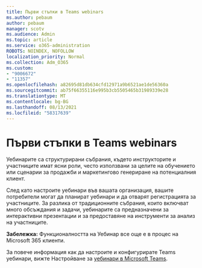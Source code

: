 ```yaml
---
title: Първи стъпки в Teams webinars
ms.author: pebaum
author: pebaum
manager: scotv
ms.audience: Admin
ms.topic: article
ms.service: o365-administration
ROBOTS: NOINDEX, NOFOLLOW
localization_priority: Normal
ms.collection: Adm_O365
ms.custom:
- "9006672"
- "11357"
ms.openlocfilehash: a82695d81db634cfd12971a9b6521ae1de56360a
ms.sourcegitcommit: ab75f66355116e995b3cb5505465b31989339e28
ms.translationtype: MT
ms.contentlocale: bg-BG
ms.lasthandoff: 08/13/2021
ms.locfileid: "58317639"
---
```

# <a name="getting-started-with-teams-webinars"></a>Първи стъпки в Teams webinars

Уебинарите са структурирани събрания, където инструкторите и участниците имат ясни роли, често използвани за целите на обучението или сценарии за продажби и маркетингово генериране на потенциалния клиент.

След като настроите уебинари във вашата организация, вашите потребители могат да планират уебинари и да отварят регистрацията за участниците. За разлика от традиционните събрания, които включват много обсъждания и задачи, уебинарите са предназначени за интерактивни презентации и за предоставяне на инструменти за анализ на участниците.

**Забележка:** Функционалността на Уебинар все още е в процес на Microsoft 365 клиенти. 

За повече информация как да настроите и конфигурирате Teams уебинари, вижте Настройване за [уебинари в Microsoft Teams](https://docs.microsoft.com/microsoftteams/set-up-webinars).